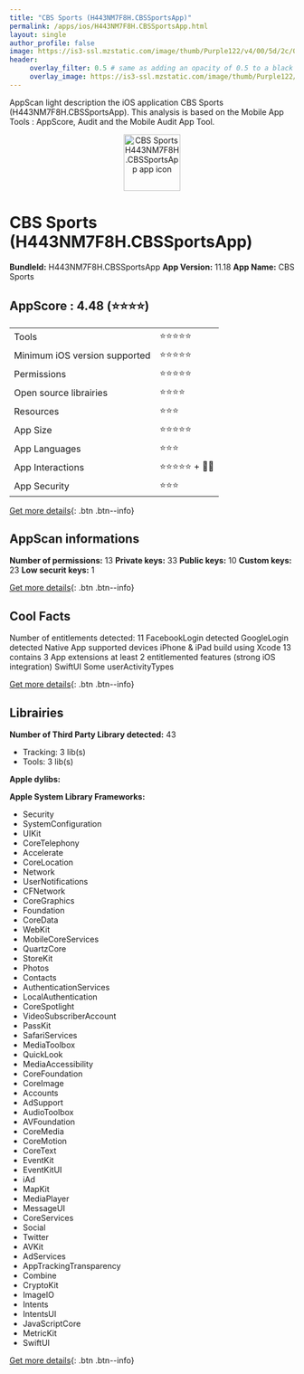```yaml
---
title: "CBS Sports (H443NM7F8H.CBSSportsApp)"
permalink: /apps/ios/H443NM7F8H.CBSSportsApp.html
layout: single
author_profile: false
image: https://is3-ssl.mzstatic.com/image/thumb/Purple122/v4/00/5d/2c/005d2c19-589f-553d-b33f-1996f8e6b0f5/AppIcon-0-1x_U007emarketing-0-7-0-0-0-85-220.png/512x512bb.jpg
header: 
     overlay_filter: 0.5 # same as adding an opacity of 0.5 to a black background
     overlay_image: https://is3-ssl.mzstatic.com/image/thumb/Purple122/v4/00/5d/2c/005d2c19-589f-553d-b33f-1996f8e6b0f5/AppIcon-0-1x_U007emarketing-0-7-0-0-0-85-220.png/512x512bb.jpg
---
```

AppScan light description the iOS application CBS Sports (H443NM7F8H.CBSSportsApp). This analysis is based on the Mobile App Tools : AppScore, Audit and the Mobile Audit App Tool.

  
  
<div style="text-align: center;"><img src="https://is3-ssl.mzstatic.com/image/thumb/Purple122/v4/00/5d/2c/005d2c19-589f-553d-b33f-1996f8e6b0f5/AppIcon-0-1x_U007emarketing-0-7-0-0-0-85-220.png/512x512bb.jpg" width="100" height="100" alt="CBS Sports H443NM7F8H.CBSSportsApp app icon"></div>  
  
# CBS Sports (H443NM7F8H.CBSSportsApp)

**BundleId:** H443NM7F8H.CBSSportsApp
**App Version:** 11.18
**App Name:** CBS Sports


## AppScore : 4.48 (⭐️⭐️⭐️⭐️) 

<table>
<tr><td> Tools </td><td> ⭐️⭐️⭐️⭐️⭐️ </td></tr>
<tr><td> Minimum iOS version supported </td><td> ⭐️⭐️⭐️⭐️⭐️ </td></tr>
<tr><td> Permissions </td><td> ⭐️⭐️⭐️⭐️⭐️ </td></tr>
<tr><td> Open source librairies </td><td> ⭐️⭐️⭐️⭐️ </td></tr>
<tr><td> Resources </td><td> ⭐️⭐️⭐️ </td></tr>
<tr><td> App Size </td><td> ⭐️⭐️⭐️⭐️⭐️ </td></tr>
<tr><td> App Languages </td><td> ⭐️⭐️⭐️ </td></tr>
<tr><td> App Interactions </td><td> ⭐️⭐️⭐️⭐️⭐️ + 🌟🌟 </td></tr>
<tr><td> App Security </td><td> ⭐️⭐️⭐️ </td></tr>
</table>

[Get more details](/pricing.html){: .btn .btn--info}  
  
## AppScan informations 

**Number of permissions:** 13
**Private keys:** 33
**Public keys:** 10
**Custom keys:** 23
**Low securit keys:** 1
  
[Get more details](/pricing.html){: .btn .btn--info}

## Cool Facts

Number of entitlements detected: 11
FacebookLogin detected
GoogleLogin detected
Native App
supported devices iPhone & iPad
build using Xcode 13
contains 3 App extensions
at least 2 entitlemented features (strong iOS integration)
SwiftUI
Some userActivityTypes
  
[Get more details](/pricing.html){: .btn .btn--info}

## Librairies 
**Number of Third Party Library detected:** 43
- Tracking: 3 lib(s)
- Tools: 3 lib(s)

**Apple dylibs:**


**Apple System Library Frameworks:**
- Security
- SystemConfiguration
- UIKit
- CoreTelephony
- Accelerate
- CoreLocation
- Network
- UserNotifications
- CFNetwork
- CoreGraphics
- Foundation
- CoreData
- WebKit
- MobileCoreServices
- QuartzCore
- StoreKit
- Photos
- Contacts
- AuthenticationServices
- LocalAuthentication
- CoreSpotlight
- VideoSubscriberAccount
- PassKit
- SafariServices
- MediaToolbox
- QuickLook
- MediaAccessibility
- CoreFoundation
- CoreImage
- Accounts
- AdSupport
- AudioToolbox
- AVFoundation
- CoreMedia
- CoreMotion
- CoreText
- EventKit
- EventKitUI
- iAd
- MapKit
- MediaPlayer
- MessageUI
- CoreServices
- Social
- Twitter
- AVKit
- AdServices
- AppTrackingTransparency
- Combine
- CryptoKit
- ImageIO
- Intents
- IntentsUI
- JavaScriptCore
- MetricKit
- SwiftUI


  
[Get more details](/pricing.html){: .btn .btn--info}

